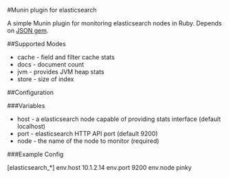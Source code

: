
#Munin plugin for elasticsearch

A simple Munin plugin for monitoring elasticsearch nodes in Ruby. Depends on [JSON gem](http://rubygems.org/gems/json).

##Supported Modes

 * cache - field and filter cache stats
 * docs - document count
 * jvm - provides JVM heap stats
 * store - size of index

##Configuration

###Variables
 * host - a elasticsearch node capable of providing stats interface (default localhost)
 * port - elasticsearch HTTP API port (default 9200)
 * node - the name of the node to monitor (required)

###Example Config

[elasticsearch_*]
env.host 10.1.2.14
env.port 9200
env.node pinky



